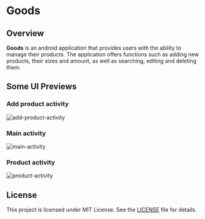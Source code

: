 # Goods

## Overview

**Goods** is an android application that provides users with the ability to manage their products. The application offers functions such as adding new products, their sizes and amount, as well as searching, editing and deleting them.

## Some UI Previews

### Add product activity

![add-product-activity](https://github.com/artsol0/android-products-management/assets/108554037/f186a51d-195a-46bc-8766-faadbef0e9fd)

### Main activity

![main-activity](https://github.com/artsol0/android-products-management/assets/108554037/d347f279-1f6a-47f8-93b2-889e158cf1c7)

### Product activity

![product-activity](https://github.com/artsol0/android-products-management/assets/108554037/0ed5a7e3-1009-4dff-b2bd-b8d9c1a26215)

## License

This project is licensed under MIT License. See the [LICENSE](https://github.com/artsol0/android-products-management/blob/master/LICENSE) file for details.
